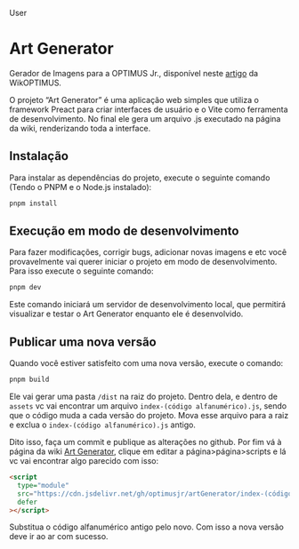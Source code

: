 User

# Art Generator

Gerador de Imagens para a OPTIMUS Jr., disponível neste [artigo](https://wiki.optimusjr.com.br/pt-br/Art_Generator) da WikOPTIMUS.

O projeto “Art Generator” é uma aplicação web simples que utiliza o framework Preact para criar interfaces de usuário e o Vite como ferramenta de desenvolvimento. No final ele gera um arquivo .js executado na página da wiki, renderizando toda a interface.

## Instalação

Para instalar as dependências do projeto, execute o seguinte comando (Tendo o PNPM e o Node.js instalado):

```bash
pnpm install
```

## Execução em modo de desenvolvimento

Para fazer modificações, corrigir bugs, adicionar novas imagens e etc você provavelmente vai querer iniciar o projeto em modo de desenvolvimento. Para isso execute o seguinte comando:

```bash
pnpm dev
```

Este comando iniciará um servidor de desenvolvimento local, que permitirá visualizar e testar o Art Generator enquanto ele é desenvolvido.

## Publicar uma nova versão

Quando você estiver satisfeito com uma nova versão, execute o comando:

```bash
pnpm build
```

Ele vai gerar uma pasta `/dist` na raiz do projeto. Dentro dela, e dentro de `assets` vc vai encontrar um arquivo `index-(código alfanumérico).js`, sendo que o código muda a cada versão do projeto. Mova esse arquivo para a raiz e exclua o `index-(código alfanumérico).js` antigo.

Dito isso, faça um commit e publique as alterações no github. Por fim vá à página da wiki [Art Generator](https://wiki.optimusjr.com.br/pt-br/Art_Generator), clique em editar a página>página>scripts e lá vc vai encontrar algo parecido com isso:

```html
<script
  type="module"
  src="https://cdn.jsdelivr.net/gh/optimusjr/artGenerator/index-(código alfanumérico).js"
  defer
></script>
```

Substitua o código alfanumérico antigo pelo novo. Com isso a nova versão deve ir ao ar com
sucesso.
